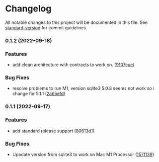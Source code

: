 # Changelog

All notable changes to this project will be documented in this file. See [standard-version](https://github.com/conventional-changelog/standard-version) for commit guidelines.

### [0.1.2](https://github.com/viniciusgomes/challange-deel/compare/v0.1.1...v0.1.2) (2022-09-18)


### Features

* add clean architecture with contracts to work on. ([9107cae](https://github.com/viniciusgomes/challange-deel/commit/9107cae32df0e6e60a1480a149aa83b05821aa25))


### Bug Fixes

* resolve problems to run M1, version sqlite3 5.0.8 seems not work so i change for 5.1.1 ([2a65efd](https://github.com/viniciusgomes/challange-deel/commit/2a65efd93c284ef32f048e4235bb799c04ee31f5))

### 0.1.1 (2022-09-17)


### Features

* add standard release support ([80613d1](https://github.com/viniciusgomes/challange-deel/commit/80613d1c80f59b53b502e43c3e9ebdf30df228db))


### Bug Fixes

* Upadate version from sqlite3 to work on Mac M1 Processor ([157f139](https://github.com/viniciusgomes/challange-deel/commit/157f13915185622fcb6ca10a00e5c8f5946f113b))
